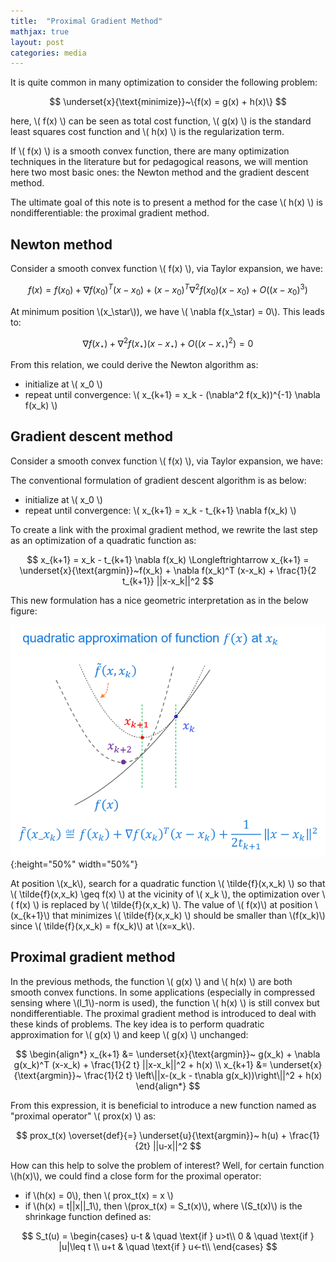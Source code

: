 ```yaml
---
title:  "Proximal Gradient Method"
mathjax: true
layout: post
categories: media
---
```


It is quite common in many optimization to consider the following problem:

$$
\underset{x}{\text{minimize}}~\{f(x) = g(x) + h(x)\}
$$

here, \\( f(x) \\) can be seen as total cost function, \\( g(x) \\) is the standard least squares cost function and \\( h(x) \\) is the regularization term.

If \\( f(x) \\) is a smooth convex function, there are many optimization techniques in the literature but for pedagogical reasons, we will mention here two most basic ones: the Newton method and the gradient descent method.

The ultimate goal of this note is to present a method for the case \\( h(x) \\) is nondifferentiable: the proximal gradient method.

## Newton method

Consider a smooth convex function \\( f(x) \\), via Taylor expansion, we have:

$$
f(x) = f(x_0) + \nabla f(x_0)^T (x-x_0) + (x-x_0)^T\nabla^2 f(x_0) (x-x_0) +O((x-x_0)^3)
$$

At minimum position \\(x\_\star\\)), we have \\( \nabla f(x\_\star) = 0\\). This leads to:

$$
\nabla f(x_\star) + \nabla^2 f(x_\star) (x-x_\star) +O((x-x_\star)^2) = 0
$$

From this relation, we could derive the Newton algorithm as:

- initialize at \\( x_0 \\)
- repeat until convergence: \\( x_{k+1} = x_k - (\nabla^2 f(x_k))^{-1} \nabla f(x_k) \\)

## Gradient descent method

Consider a smooth convex function \\( f(x) \\), via Taylor expansion, we have:

The conventional formulation of gradient descent algorithm is as below:

- initialize at \\( x_0 \\)
- repeat until convergence: \\( x_{k+1} = x_k - t_{k+1} \nabla f(x_k) \\)

To create a link with the proximal gradient method, we rewrite the last step as an optimization of a quadratic function as:

$$
x_{k+1} = x_k - t_{k+1} \nabla f(x_k) \Longleftrightarrow x_{k+1} = \underset{x}{\text{argmin}}~f(x_k) + \nabla f(x_k)^T (x-x_k) + \frac{1}{2 t_{k+1}} ||x-x_k||^2
$$

This new formulation has a nice geometric interpretation as in the below figure: 

![quadratic approximation](/images/quadratic_approximation.PNG){:height="50%" width="50%"}

At position \\(x_k\\), search for a quadratic function \\( \tilde{f}(x,x_k) \\) so that \\( \tilde{f}(x,x_k) \geq f(x) \\) at the vicinity of \\( x_k \\), the optimization over \\( f(x) \\) is replaced by \\( \tilde{f}(x,x_k) \\). The value of \\( f(x)\\) at position \\(x_{k+1}\\) that minimizes \\( \tilde{f}(x,x_k) \\) should be smaller than \\(f(x_k)\\) since \\( \tilde{f}(x,x_k) = f(x_k)\\) at \\(x=x_k\\).

## Proximal gradient method

In the previous methods, the function \\( g(x) \\) and \\( h(x) \\) are both smooth convex functions. In some applications (especially in compressed sensing where \\(l_1\\)-norm is used), the function \\( h(x) \\) is still convex but nondifferentiable. The proximal gradient method is introduced to deal with these kinds of problems. The key idea is to perform quadratic approximation for \\( g(x) \\) and keep \\( g(x) \\) unchanged:

$$
\begin{align*}
x_{k+1} &= \underset{x}{\text{argmin}}~ g(x_k) + \nabla g(x_k)^T (x-x_k) + \frac{1}{2 t} ||x-x_k||^2 + h(x) \\
x_{k+1} &= \underset{x}{\text{argmin}}~ \frac{1}{2 t} \left\||x-(x_k - t\nabla g(x_k))\right\||^2 + h(x)
\end{align*}
$$

From this expression, it is beneficial to introduce a new function named as "proximal operator" \\( prox(x) \\) as:

$$
prox_t(x) \overset{def}{=} \underset{u}{\text{argmin}}~ h(u) + \frac{1}{2t} ||u-x||^2
$$

How can this help to solve the problem of interest? Well, for certain function \\(h(x)\\), we could find a close form for the proximal operator:
- if \\(h(x) = 0\\), then \\( prox_t(x) = x \\)
- if \\(h(x) = t\|\|x\|\|\_1\\), then \\(prox_t(x) = S_t(x)\\), where \\(S_t(x)\\) is the shrinkage function defined as:

$$
S_t(u) =
  \begin{cases}
    u-t       & \quad \text{if } u>t\\
    0         & \quad \text{if } |u|\leq t \\
    u+t       & \quad \text{if } u<-t\\
  \end{cases}
$$
